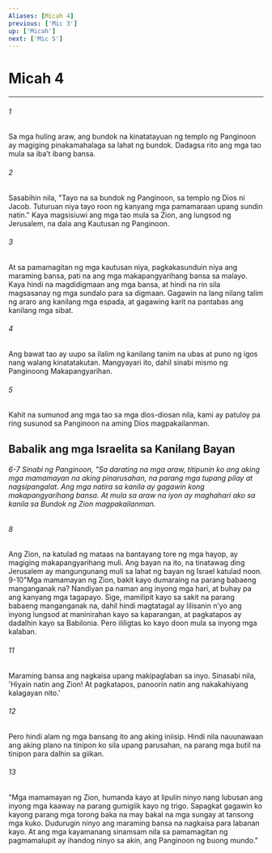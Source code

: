 ```yaml
---
Aliases: [Micah 4]
previous: ['Mic 3']
up: ['Micah']
next: ['Mic 5']
---
```

# Micah 4

***


###### 1 


Sa mga huling araw, ang bundok na kinatatayuan ng templo ng Panginoon ay magiging pinakamahalaga sa lahat ng bundok. Dadagsa rito ang mga tao mula sa ibaʼt ibang bansa. 


###### 2 


Sasabihin nila, "Tayo na sa bundok ng Panginoon, sa templo ng Dios ni Jacob. Tuturuan niya tayo roon ng kanyang mga pamamaraan upang sundin natin." Kaya magsisiuwi ang mga tao mula sa Zion, ang lungsod ng Jerusalem, na dala ang Kautusan ng Panginoon. 


###### 3 


At sa pamamagitan ng mga kautusan niya, pagkakasunduin niya ang maraming bansa, pati na ang mga makapangyarihang bansa sa malayo. Kaya hindi na magdidigmaan ang mga bansa, at hindi na rin sila magsasanay ng mga sundalo para sa digmaan. Gagawin na lang nilang talim ng araro ang kanilang mga espada, at gagawing karit na pantabas ang kanilang mga sibat. 


###### 4 


Ang bawat tao ay uupo sa ilalim ng kanilang tanim na ubas at puno ng igos nang walang kinatatakutan. Mangyayari ito, dahil sinabi mismo ng Panginoong Makapangyarihan. 


###### 5 


Kahit na sumunod ang mga tao sa mga dios-diosan nila, kami ay patuloy pa ring susunod sa Panginoon na aming Dios magpakailanman.

## Babalik ang mga Israelita sa Kanilang Bayan

###### 6-7 Sinabi ng Panginoon, "Sa darating na mga araw, titipunin ko ang aking mga mamamayan na aking pinarusahan, na parang mga tupang pilay at nagsipangalat. Ang mga natira sa kanila ay gagawin kong makapangyarihang bansa. At mula sa araw na iyon ay maghahari ako sa kanila sa Bundok ng Zion magpakailanman. 


###### 8 


Ang Zion, na katulad ng mataas na bantayang tore ng mga hayop, ay magiging makapangyarihang muli. Ang bayan na ito, na tinatawag ding Jerusalem ay mangungunang muli sa lahat ng bayan ng Israel katulad noon. 9-10"Mga mamamayan ng Zion, bakit kayo dumaraing na parang babaeng manganganak na? Nandiyan pa naman ang inyong mga hari, at buhay pa ang kanyang mga tagapayo. Sige, mamilipit kayo sa sakit na parang babaeng manganganak na, dahil hindi magtatagal ay lilisanin nʼyo ang inyong lungsod at maninirahan kayo sa kaparangan, at pagkatapos ay dadalhin kayo sa Babilonia. Pero ililigtas ko kayo doon mula sa inyong mga kalaban. 


###### 11 


Maraming bansa ang nagkaisa upang makipaglaban sa inyo. Sinasabi nila, 'Hiyain natin ang Zion! At pagkatapos, panoorin natin ang nakakahiyang kalagayan nito.' 


###### 12 


Pero hindi alam ng mga bansang ito ang aking iniisip. Hindi nila nauunawaan ang aking plano na tinipon ko sila upang parusahan, na parang mga butil na tinipon para dalhin sa giikan. 


###### 13 


"Mga mamamayan ng Zion, humanda kayo at lipulin ninyo nang lubusan ang inyong mga kaaway na parang gumigiik kayo ng trigo. Sapagkat gagawin ko kayong parang mga torong baka na may bakal na mga sungay at tansong mga kuko. Dudurugin ninyo ang maraming bansa na nagkaisa para labanan kayo. At ang mga kayamanang sinamsam nila sa pamamagitan ng pagmamalupit ay ihandog ninyo sa akin, ang Panginoon ng buong mundo."
